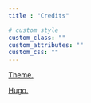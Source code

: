 ```yaml
---
title : "Credits"

# custom style
custom_class: ""
custom_attributes: ""
custom_css: ""
---
```


[Theme.](https://themes.gohugo.io/themes/somrat/)

[Hugo.](https://gohugo.io/)
